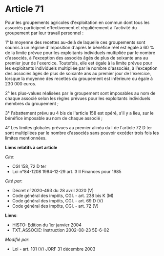 # Article 71

Pour les groupements agricoles d'exploitation en commun dont tous les associés participent effectivement et régulièrement à
l'activité du groupement par leur travail personnel :

1° la moyenne des recettes au-delà de laquelle ces groupements sont soumis à un régime d'imposition d'après le bénéfice réel
est égale à 60 % de la limite prévue pour les exploitants individuels multipliée par le nombre d'associés, à l'exception des
associés âgés de plus de soixante ans au premier jour de l'exercice. Toutefois, elle est égale à la limite prévue pour les
exploitants individuels multipliée par le nombre d'associés, à l'exception des associés âgés de plus de soixante ans au
premier jour de l'exercice, lorsque la moyenne des recettes du groupement est inférieure ou égale à 230 000 euros.

2° les plus-values réalisées par le groupement sont imposables au nom de chaque associé selon les règles prévues pour les
exploitants individuels membres du groupement ;

3° l'abattement prévu au 4 bis de l'article 158 est opéré, s'il y a lieu, sur le bénéfice imposable au nom de chaque
associé ;

4° Les limites globales prévues au premier alinéa du I de l'article 72 D ter sont multipliées par le nombre d'associés sans
pouvoir excéder trois fois les limites mentionnées.

**Liens relatifs à cet article**

_Cite_:

  - CGI 158, 72 D ter
  - Loi n°84-1208 1984-12-29 art. 3 II Finances pour 1985

_Cité par_:

  - Décret n°2020-493 du 28 avril 2020 (V)
  - Code général des impôts, CGI. - art. 238 bis K (M)
  - Code général des impôts, CGI. - art. 69 D (V)
  - Code général des impôts, CGI. - art. 72 (V)

**Liens**:

  - HISTO: Edition du 1er janvier 2004
  - TXT_ASSOCIE: Instruction 2002-08-23 5E-6-02

_Modifié par_:

  - Loi - art. 101 (V) JORF 31 décembre 2003
